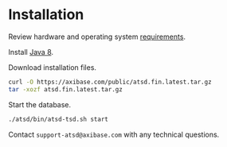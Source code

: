 # Installation

Review hardware and operating system [requirements](requirements.md).

Install [Java 8](../administration/migration/install-java-8.md).

Download installation files.

```bash
curl -O https://axibase.com/public/atsd.fin.latest.tar.gz
tar -xozf atsd.fin.latest.tar.gz
```

Start the database.

```bash
./atsd/bin/atsd-tsd.sh start
```

Contact `support-atsd@axibase.com` with any technical questions.